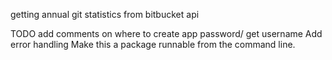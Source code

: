 getting annual git statistics from bitbucket api


TODO
add comments on where to create app password/ get username
Add error handling
Make this a package runnable from the command line.
